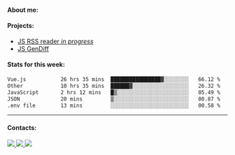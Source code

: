 #### About me:

#### Projects:
- [JS RSS reader *in progress*](https://github.com/GKoil/frontend-project-lvl3)
- [JS GenDiff](https://github.com/GKoil/GenDiff)

#### Stats for this week:
<!--START_SECTION:waka-->

```txt
Vue.js           26 hrs 35 mins  ████████████████▓░░░░░░░░   66.12 %
Other            10 hrs 35 mins  ██████▓░░░░░░░░░░░░░░░░░░   26.32 %
JavaScript       2 hrs 12 mins   █▒░░░░░░░░░░░░░░░░░░░░░░░   05.49 %
JSON             20 mins         ▒░░░░░░░░░░░░░░░░░░░░░░░░   00.87 %
.env file        13 mins         ░░░░░░░░░░░░░░░░░░░░░░░░░   00.58 %
```

<!--END_SECTION:waka-->
---
#### Contacts:

<a target='_blank' title='LinkedIn' href="https://www.linkedin.com/in/gkoil/">
  <img src="https://img.shields.io/badge/LinkedIn-0077B5?style=for-the-badge&logo=linkedin&logoColor=white" />
</a>
<a target='_blank' title='Telegram' href="https://t.me/gkoil">
  <img src="https://img.shields.io/badge/Telegram-2CA5E0?style=for-the-badge&logo=telegram&logoColor=white" />
</a>
<a target='_blank' title='Gmail' href="mailto: gk.grigorev@gmail.com">
  <img src="https://img.shields.io/badge/Gmail-D14836?style=for-the-badge&logo=gmail&logoColor=white" />
</a>


